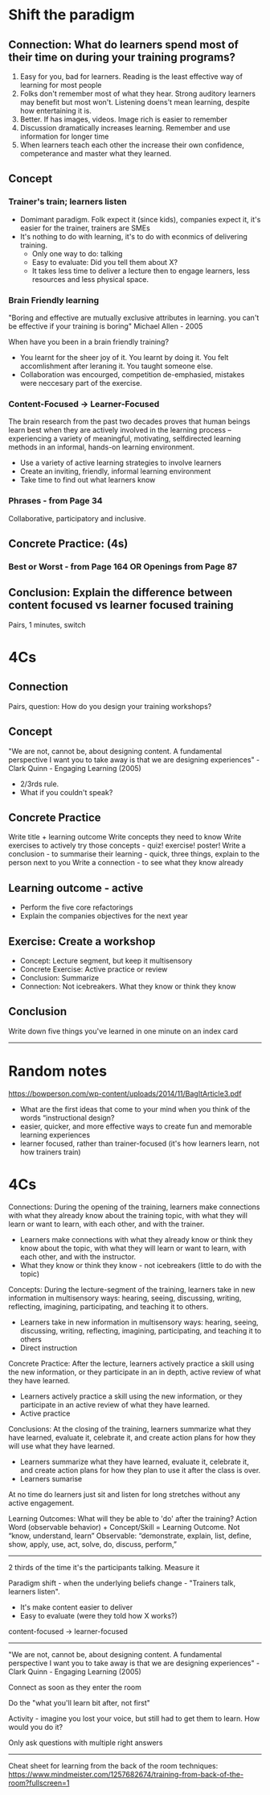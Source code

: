 # Shift the paradigm

## Connection: What do learners spend most of their time on during your training programs?

1. Easy for you, bad for learners. Reading is the least effective way of learning for most people
2. Folks don't remember most of what they hear. Strong auditory learners may benefit but most won't. Listening doens't mean learning, despite how entertaining it is.
3. Better. If has images, videos. Image rich is easier to remember
4. Discussion dramatically increases learning. Remember and use information for longer time
5. When learners teach each other the increase their own confidence, competerance and master what they learned.

## Concept

### Trainer's train; learners listen

* Domimant paradigm. Folk expect it (since kids), companies expect it, it's easier for the trainer, trainers are SMEs
* It's nothing to do with learning, it's to do with econmics of delivering training.
  * Only one way to do: talking
  * Easy to evaluate: Did you tell them about X?
  * It takes less time to deliver a lecture then to engage learners, less resources and less physical space. 

### Brain Friendly learning

"Boring and effective are mutually exclusive attributes in learning. you can't be effective if your training is boring" Michael Allen - 2005

When have you been in a brain friendly training?

 * You learnt for the sheer joy of it. You learnt by doing it.  You felt accomlishment after leraning it. You taught someone else.
 * Collaboration was encourged, competition de-emphasied, mistakes were neccesary part of the exercise.

### Content-Focused -> Learner-Focused

The brain research from the past two decades proves that human beings learn best when they are actively involved in the learning process – experiencing a variety of meaningful, motivating, selfdirected learning methods in an informal, hands-on learning environment.

* Use a variety of active learning strategies to involve learners
* Create an inviting, friendly, informal learning environment
* Take time to find out what learners know

### Phrases - from Page 34

Collaborative, participatory and inclusive.

## Concrete Practice: (4s)

### Best or Worst - from Page 164 OR Openings from Page 87

## Conclusion: Explain the difference between content focused vs learner focused training

Pairs, 1 minutes, switch

# 4Cs

## Connection

Pairs, question: How do you design your training workshops?

## Concept

"We are not, cannot be, about designing content. A fundamental perspective I want you to take away is that we are designing experiences" - Clark Quinn - Engaging Learning (2005)

* 2/3rds rule.
* What if you couldn't speak?

## Concrete Practice

Write title + learning outcome
Write concepts they need to know
Write exercises to actively try those concepts - quiz! exercise! poster!
Write a conclusion - to summarise their learning - quick, three things, explain to the person next to you
Write a connection - to see what they know already

## Learning outcome - active

* Perform the five core refactorings
* Explain the companies objectives for the next year

## Exercise: Create a workshop

* Concept: Lecture segment, but keep it multisensory
* Concrete Exercise: Active practice or review
* Conclusion: Summarize
* Connection: Not icebreakers. What they know or think they know

## Conclusion

Write down five things you've learned in one minute on an index card

----

# Random notes

https://bowperson.com/wp-content/uploads/2014/11/BagItArticle3.pdf

* What are the first ideas that come to your mind when you think of the words “instructional design?
* easier, quicker, and more effective ways to create fun and memorable learning experiences
* learner focused, rather than trainer-focused (it's how learners learn, not how trainers train)

# 4Cs

Connections: During the opening of the training, learners make connections with what they already know about the training topic, with what they will learn or want to learn, with each other, and with the trainer.
 * Learners make connections with what they already know or think they know about the topic, with what they will learn or want to learn, with each other, and with the instructor.
 * What they know or think they know - not icebreakers (little to do with the topic)
 
Concepts: During the lecture-segment of the training, learners take in new information in multisensory ways: hearing, seeing, discussing, writing, reflecting, imagining, participating, and teaching it to others.
 * Learners take in new information in multisensory ways: hearing, seeing, discussing, writing, reflecting, imagining,
participating, and teaching it to others
 * Direct instruction

Concrete Practice: After the lecture, learners actively practice a skill using the new information, or they participate in an in depth, active review of what they have learned.
 * Learners actively practice a skill using the new information, or they participate in an active review of what they have learned.
 * Active practice

Conclusions: At the closing of the training, learners summarize what they have learned, evaluate it, celebrate it, and create action plans for how they will use what they have learned.
 * Learners summarize what they have learned, evaluate it, celebrate it, and create action plans for how they plan to use it after the class is over.
 * Learners sumarise

At no time do learners just sit and listen for long stretches without any active engagement.

Learning Outcomes: What will they be able to 'do' after the training?
Action Word (observable behavior) + Concept/Skill = Learning Outcome. Not “know, understand, learn”
Observable: “demonstrate, explain, list, define, show, apply, use, act, solve, do, discuss,
perform,”

----

2 thirds of the time it's the participants talking. Measure it

Paradigm shift - when the underlying beliefs change - "Trainers talk, learners listen".
 * It's make content easier to deliver
 * Easy to evaluate (were they told how X works?)

content-focused -> learner-focused

----

"We are not, cannot be, about designing content. A fundamental perspective I want you to take away is that we are designing experiences" - Clark Quinn - Engaging Learning (2005)

Connect as soon as they enter the room

Do the "what you'll learn bit after, not first"

Activity - imagine you lost your voice, but still had to get them to learn. How would you do it?

Only ask questions with multiple right answers

----

Cheat sheet for learning from the back of the room techniques: https://www.mindmeister.com/1257682674/training-from-back-of-the-room?fullscreen=1
